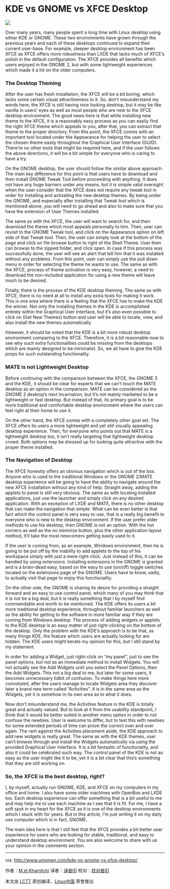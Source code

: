 KDE vs GNOME vs XFCE Desktop
================================================================================
![](http://1426826955.rsc.cdn77.org/wp-content/uploads/2013/07/300px-Xfce_logo.svg_.png)

Over many years, many people spent a long time with Linux desktop using either KDE or GNOME. These two environments have grown through the previous years and each of these desktops continued to expand their current user-base. For example, sleeper desktop environment has been XFCE as XFCE offers more robustness than LXDE that lacks much of XFCE’s polish in the default configuration. The XFCE provides all benefits which users enjoyed in the GNOME 2, but with some lightweight experiences which made it a hit on the older computers.

### The Desktop Theming ###

After the user has fresh installation, the XFCE will be a bit boring, which lacks some certain visual attractiveness to it. So, don’t misunderstand my words here, the XFCE is still having nice looking desktop, but it may be like vanilla in users’ eyes as well as most people who are new to the XFCE desktop environment. The good news here is that while installing new theme to the XFCE, it is a reasonably easy process as you can easily find the right XFCE theme which appeals to you, after that, you can extract that theme to the proper directory. From this point, the XFCE comes with an important tool located under the Appearance for helping the user to select the chosen theme easily throughout the Graphical User Interface (GUID). There’re no other tools that might be required here, and if the user follows the above directions, it will be a bit simple for everyone who is caring to have a try.

On the GNOME desktop, the user should follow the similar above approach. The main key difference for this point is that users have to download and then install GNOME Tweak Tool before proceeding with anything. It does not have any huge barriers under any means, but it is simple valid oversight when the user consider that the XFCE does not require any tweak tool in order for installing and activating the new desktop themes. By being under the GNOME, and especially after installing that Tweak tool which is mentioned above, you will need to go ahead and also to make sure that you have the extension of User Themes installed.

The same as with the XFCE, the user will want to search for, and then download the theme which most appeals personally to him. Then, user can revisit to the GNOME Tweak tool, and click on the Appearance option on left side of that Tweak tool. Then, the user can simply look at the bottom of the page and click on file browse button to right of the Shell Theme. User then can browse to the zipped folder, and click open. In case if this process was successfully done, the user will see an alert that tell him that it was installed without any problems. From this point, user can simply use the pull down menu in order for selecting the theme he wants to use. The same as with the XFCE, process of theme activation is very easy, however, a need to download the non-included application for using a new theme will leave much to be desired.

Finally, there is the process of the KDE desktop theming. The same as with XFCE, there is no need at all to install any extra tools for making it work. This is one area where there is a feeling that the XFCE has to make the KDE the winner. Not only the installing themes in the KDE is accomplished entirely within the Graphical User Interface, but it’s also even possible to click on (Get New Themes) button and user will be able to locate, view, and also install the new themes automatically.

However, it should be noted that the KDE is a bit more robust desktop environment comparing to the XFCE. Therefore, it is a bit reasonable now to see why such extra functionalities could be missing from the desktops which are mainly designed to be minimalist. So, we all have to give the KDE props for such outstanding functionality.

### MATE is not Lightweight Desktop ###

Before continuing with the comparison between the XFCE, the GNOME 3 and the KDE, it should be clear for experts that we can’t touch the MATE desktop as an option in the comparison. MATE can be considered as the GNOME 2 desktop’s next incarnation, but it’s not mainly marketed to be a lightweight or fast desktop. But instead of that, its primary goal is to be more traditional and comfortable desktop environment where the users can feel right at their home to use it.

On the other hand, the XFCE comes with a completely other goal set. The XFCE offers its users a more lightweight and yet still visually appealing desktop experience. Then, for everyone who points out that MATE is a lightweight desktop too, it isn’t really targeting that lightweight desktop crowd. Both options may be dressed up for looking quite attractive with the proper theme installed.

### The Navigation of Desktop ###

The XFCE honestly offers an obvious navigation which is out of the box. Anyone who is used to the traditional Windows or the GNOME 2/MATE desktop experience will be going to have the ability to navigate around the new XFCE installation without any kind of help. Straight away, adding the applets to panel is still very obvious. The same as with locating installed applications, just use the launcher and simply click on any desired application. With an exception of LXDE and MATE, there is no other desktop that can make the navigation that simple. What can be even better is that fact which the control panel is very easy to use, that is a really big benefit to everyone who is new to the desktop environment. If the user prefer older methods to use his desktop, then GNOME is not an option. With the hot corners as well as the no minimize button, plus the other application layout method, it’ll take the most newcomers getting easily used to it.

If the user is coming from, as an example, Windows environment, then he is going to be put off by the inability to add applets to the top of his workspace simply with just a mere right-click. Just instead of this, it can be handled by using extensions. Installing extensions in the GNOME is granted and is a brain-dead easy, based on the easy to use (on/off) toggle switches located on the extensions page of the GNOME. Users have to know, sadly, to actually visit that page to enjoy this functionality.

On the other side, the GNOME is sharing its desire for providing a straight forward and an easy to use control panel, which many of you may think that it is not be a big deal, but it is really something that I by myself find commendable and worth to be mentioned. The KDE offers its users a bit more traditional desktop experience, throughout familiar launchers as well as the ability for getting to the software in more familiar way if they are coming from Windows desktop. The process of adding widgets or applets to the KDE desktop is an easy matter of just right-clicking on the bottom of the desktop. Only the problem with the KDE’s approach is to be that, as many things KDE, the feature which users are actually looking for are hidden. The KDE users might berate my opinion for this, but I still stand by my statement.

In order for adding a Widget, just right-click on “my panel”, just to see the panel options, but not as an immediate method to install Widgets. You will not actually see the Add Widgets until you select the Panel Options, then the Add Widgets. This not a big deal to me, but later for some users, it becomes unnecessary tidbit of confusion. To make things here more convoluted, after the users manage to locate Widgets area they discover later a brand new term called “Activities”. It is in the same area as the Widgets, yet it is somehow in its own area as to what it does.

Now don’t misunderstand me, the Activities feature in the KDE is totally great and actually valued. But to look at it from the usability standpoint, I think that it would be better suited in another menu option in order to not confuse the newbies. User is welcome to differ, but to test this with newbies for some extended periods of time can prove the correct over and over again. The rant against the Activities placement aside, the KDE approach to add new widgets is really great. The same as with the KDE themes, user can’t browse through and install the Widgets automatically via using the provided Graphical User Interface. It is a bit fantastic of functionality, and also it could be celebrated such way. The control panel of the KDE is not as easy as the user might like it to be, yet it is a bit clear that this’s something that they are still working on.

### So, the XFCE is the best desktop, right? ###

I, by myself, actually run GNOME, KDE, and XFCE on my computers in my office and home. I also have some older machines with OpenBox and LXDE too. Each desktop experience can offer something that is a bit useful to me and may help me to use each machine as I see that it is fit. For me, I have a soft spot in my heart for the XFCE as it is one of the desktop environments which I stuck with for years. But in this article, I’m just writing it on my daily use computer which is in fact, GNOME.

The main idea here is that I still feel that the XFCE provides a bit better user experience for users who are looking for stable, traditional, and easy to understand desktop environment. You are also welcome to share with us your opinion in the comments section.

--------------------------------------------------------------------------------

via: http://www.unixmen.com/kde-vs-gnome-vs-xfce-desktop/

作者：[M.el Khamlichi][a]
译者：[译者ID](https://github.com/译者ID)
校对：[校对者ID](https://github.com/校对者ID)

本文由 [LCTT](https://github.com/LCTT/TranslateProject) 原创编译，[Linux中国](https://linux.cn/) 荣誉推出

[a]:http://www.unixmen.com/author/pirat9/